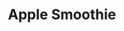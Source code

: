 ---
title: 'Apple Smoothie'
thumbnail: 'https://acnhcdn.com/2.0/CookingIcon/FtrSmoothieAppleCropped.png'
type: sweet
ingredients:
  -
    id: 'apple'
    type: 'crop'
    quantity: 2
source: 'villagers, bottles'
layout: '../../layouts/RecipeDetail.astro'
---